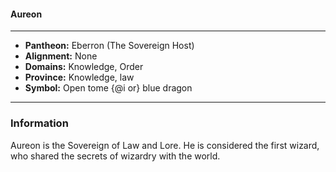 #### Aureon
___

- **Pantheon:** Eberron (The Sovereign Host)
- **Alignment:** None
- **Domains:** Knowledge, Order
- **Province:** Knowledge, law
- **Symbol:** Open tome {@i or} blue dragon
___

### Information

Aureon is the Sovereign of Law and Lore. He is considered the first wizard, who shared the secrets of wizardry with the world.